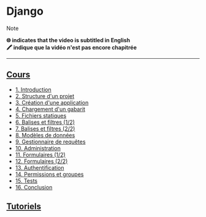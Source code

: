 # Django

> [!NOTE]
> **🌐 indicates that the video is subtitled in English**<br>
> **🖍 indique que la vidéo n'est pas encore chapitrée**

---

## [Cours](https://www.youtube.com/playlist?list=PLrSOXFDHBtfED_VFTa6labxAOPh29RYiO)

+ [1. Introduction](https://www.youtube.com/watch?v=iBGhDHtysAA)
+ [2. Structure d'un projet](https://www.youtube.com/watch?v=rMHSCeA8Bfw)
+ [3. Création d'une application](https://www.youtube.com/watch?v=t1B3NocLLWY)
+ [4. Chargement d'un gabarit](https://www.youtube.com/watch?v=82M_yuQ3CAY)
+ [5. Fichiers statiques](https://www.youtube.com/watch?v=_jfryi6pEOM)
+ [6. Balises et filtres (1/2)](https://www.youtube.com/watch?v=xNPiqBCftc8)
+ [7. Balises et filtres (2/2)](https://www.youtube.com/watch?v=VYQwO7XctOQ)
+ [8. Modèles de données](https://www.youtube.com/watch?v=reQWTyobd8c)
+ [9. Gestionnaire de requêtes](https://www.youtube.com/watch?v=h3LrN7443XY)
+ [10. Administration](https://www.youtube.com/watch?v=ALcGNBTgc4w)
+ [11. Formulaires (1/2)](https://www.youtube.com/watch?v=3e0SjrSgWzk)
+ [12. Formulaires (2/2)](https://www.youtube.com/watch?v=9NFXJFbkosM)
+ [13. Authentification](https://www.youtube.com/watch?v=ZpiokBHjPtA)
+ [14. Permissions et groupes](https://www.youtube.com/watch?v=jdKvHTtjF3I)
+ [15. Tests](https://www.youtube.com/watch?v=7tIIsGA0wlg)
+ [16. Conclusion](https://www.youtube.com/watch?v=QQVkMSsB_9Q)

## [Tutoriels](https://www.youtube.com/playlist?list=PLrSOXFDHBtfHNLW2f8SJC2OtjfIT_D0Ci)
